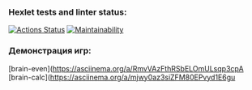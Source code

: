 ### Hexlet tests and linter status:
[![Actions Status](https://github.com/avecms/fullstack-javascript-project-44/actions/workflows/hexlet-check.yml/badge.svg)](https://github.com/avecms/fullstack-javascript-project-44/actions)
[![Maintainability](https://api.codeclimate.com/v1/badges/55ca32f05c6e2be3146e/maintainability)](https://codeclimate.com/github/avecms/fullstack-javascript-project-44/maintainability)

### Демонстрация игр:
[brain-even](https://asciinema.org/a/RmvVAzFthRSbELOmULsqp3cpA
[brain-calc](https://asciinema.org/a/mjwy0az3siZFM80EPvyd1E6gu